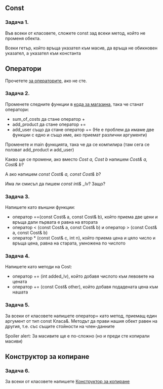 ## Const

### Задача 1.
Във всеки от класовете, сложете const зад всеки метод, който не променя обекта.

Всеки гетър, който връща указател към масив, да връща не обикновен указател, а указател към константа

## Оператори

Прочетете [за операторите](https://github.com/Scorpion333/fmi-textbook/blob/master/Оператори.md), ако не сте.

### Задача 2.
Променете следните функции в
[кода за магазина](https://github.com/fmi-lab/oop-2019-kn-group1-sem/blob/master/Упражнение%202%20(06.03.2019)/Решение.cpp),
така че станат оператори:

- sum_of_costs да стане оператор +
- add_product да стане оператор +=
- add_user също да стане оператор += (Не е проблем да имаме две функции с едно и също име, ако приемат различни аргументи)

Променете и main функцията, така че да се компилира (там сега се ползват add_product и add_user)

Какво ще се промени, ако вместо *Cost a, Cost b* напишем *Cost& a, Cost& b*?

А ако напишем *const Cost& а, const Cost& b*?

Има ли смисъл да пишем *const int& _lv*? Защо?

### Задача 3.
Напишете като външни функции:
- оператор ==(const Cost& a, const Cost& b), който приема две цени и връща дали първата е равна на втората
- оператор < (const Cost& a, const Cost& b) и оператор > (const Cost& a, const Cost& b)
- оператор * (const Cost& c, int n), който приема цена и цяло число и връща цена, равна на старата, умножена по числото

### Задача 4.
Напишете като методи на Cost:
- оператор += (int added_lv), който добавя числото към левовете на цената
- оператор += (const Cost& other), който добавя подадената цена към нашата

### Задача 5.
За всеки от класовете напишете оператор= като метод, приемащ един аргумент от тип const Класа&.
Методът да прави нашия обект равен на другия, т.е. със същите стойности на член-данните

Spoiler alert: За масивите ще е по-сложно (но и преди сте копирали масиви)

## Конструктор за копиране

### Задача 6.
За всеки от класовете напишете
[Конструктор за копиране](https://github.com/Scorpion333/fmi-textbook/blob/master/Конструктори.md#конструктор-за-копиране)
